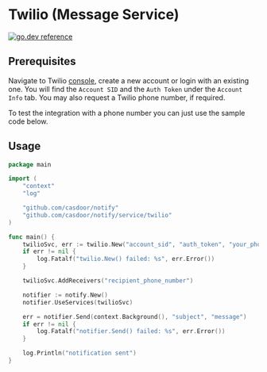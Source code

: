 # Twilio (Message Service)

[![go.dev reference](https://img.shields.io/badge/go.dev-reference-007d9c?logo=go&logoColor=white&style=flat)](https://pkg.go.dev/github.com/casdoor/notify/service/twilio)

## Prerequisites

Navigate to Twilio [console](https://console.twilio.com/), create a new account or login with an existing one.
You will find the `Account SID` and the `Auth Token` under the `Account Info` tab. You may also request a Twilio phone number, if required.

To test the integration with a phone number you can just use the sample code below.

## Usage

```go
package main

import (
	"context"
	"log"

	"github.com/casdoor/notify"
	"github.com/casdoor/notify/service/twilio"
)

func main() {
	twilioSvc, err := twilio.New("account_sid", "auth_token", "your_phone_number")
	if err != nil {
		log.Fatalf("twilio.New() failed: %s", err.Error())
	}

	twilioSvc.AddReceivers("recipient_phone_number")

	notifier := notify.New()
	notifier.UseServices(twilioSvc)

	err = notifier.Send(context.Background(), "subject", "message")
	if err != nil {
		log.Fatalf("notifier.Send() failed: %s", err.Error())
	}

	log.Println("notification sent")
}
```
